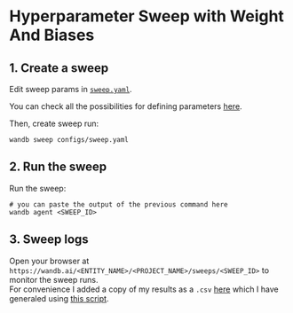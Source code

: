 # Hyperparameter Sweep with Weight And Biases

## 1. Create a sweep

Edit sweep params in [`sweep.yaml`](../sweep.yaml).

You can check all the possibilities for defining parameters [here](https://docs.wandb.ai/guides/sweeps/configuration).

Then, create sweep run:
```
wandb sweep configs/sweep.yaml
```

## 2. Run the sweep

Run the sweep:
```
# you can paste the output of the previous command here
wandb agent <SWEEP_ID>
```

## 3. Sweep logs

Open your browser at `https://wandb.ai/<ENTITY_NAME>/<PROJECT_NAME>/sweeps/<SWEEP_ID>` to monitor the sweep runs.  
For convenience I added a copy of my results as a `.csv` [here](https://gist.github.com/ee80a6df08591cf51924beb9b2ee3b7c) which I have generaled using [this script](../save_sweep_data.ipynb).
